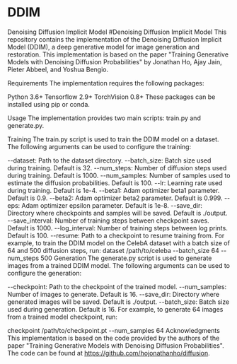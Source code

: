 # DDIM
Denoising Diffusion Implicit Model
#Denoising Diffusion Implicit Model
This repository contains the implementation of the Denoising Diffusion Implicit Model (DDIM), a deep generative model for image generation and restoration. This implementation is based on the paper "Training Generative Models with Denoising Diffusion Probabilities" by Jonathan Ho, Ajay Jain, Pieter Abbeel, and Yoshua Bengio.

Requirements
The implementation requires the following packages:

Python 3.6+
Tensorflow 2.9+
TorchVision 0.8+
These packages can be installed using pip or conda.

Usage
The implementation provides two main scripts: train.py and generate.py.

Training
The train.py script is used to train the DDIM model on a dataset. The following arguments can be used to configure the training:

--dataset: Path to the dataset directory.
--batch_size: Batch size used during training. Default is 32.
--num_steps: Number of diffusion steps used during training. Default is 1000.
--num_samples: Number of samples used to estimate the diffusion probabilities. Default is 100.
--lr: Learning rate used during training. Default is 1e-4.
--beta1: Adam optimizer beta1 parameter. Default is 0.9.
--beta2: Adam optimizer beta2 parameter. Default is 0.999.
--eps: Adam optimizer epsilon parameter. Default is 1e-8.
--save_dir: Directory where checkpoints and samples will be saved. Default is ./output.
--save_interval: Number of training steps between checkpoint saves. Default is 1000.
--log_interval: Number of training steps between log prints. Default is 100.
--resume: Path to a checkpoint to resume training from.
For example, to train the DDIM model on the CelebA dataset with a batch size of 64 and 500 diffusion steps, run:
dataset /path/to/celeba --batch_size 64 --num_steps 500
Generation
The generate.py script is used to generate images from a trained DDIM model. The following arguments can be used to configure the generation:

--checkpoint: Path to the checkpoint of the trained model.
--num_samples: Number of images to generate. Default is 16.
--save_dir: Directory where generated images will be saved. Default is ./output.
--batch_size: Batch size used during generation. Default is 16.
For example, to generate 64 images from a trained model checkpoint, run:

checkpoint /path/to/checkpoint.pt --num_samples 64
Acknowledgments
This implementation is based on the code provided by the authors of the paper "Training Generative Models with Denoising Diffusion Probabilities". The code can be found at https://github.com/hojonathanho/diffusion.
